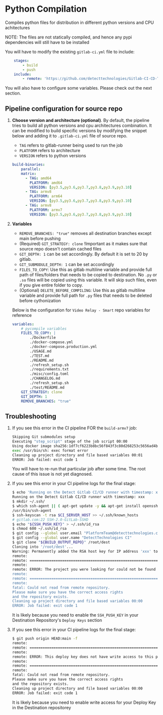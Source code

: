 # Python Compilation

Compiles python files for distribution in different python versions and CPU achitectures

NOTE: The files are not statically compiled, and hence any pypi dependencies will still have to be installed

You will have to modify the existing `gitlab-ci.yml` file to include:

```yaml
    stages:
        - build
        - push
    include:
        - remote: 'https://github.com/detecttechnologies/Gitlab-CI-CD-Templates/raw/main/compile/python/.gitlab-ci.yml'

```
You will also have to configure some variables. Please check out the next section.

## Pipeline configuration for source repo

1. **Choose version and architecture (optional)**. By default, the pipeline tries to build all python versions and cpu architectures combination. It can be modified to build specific versions by modifying the snippet below and adding it to `.gitlab-ci.yml` file of source repo. 
    - `TAG` refers to gitlab-runner being used to run the job
    - `PLATFORM` refers to architecture
    - `VERSION` refers to python versions
    ```yaml
    build-binaries:
        parallel:
        matrix:
          - TAG: amd64
            PLATFORM: amd64
            VERSION: [py3.5,py3.6,py3.7,py3.8,py3.9,py3.10]
          - TAG: armv8
            PLATFORM: arm64
            VERSION: [py3.5,py3.6,py3.7,py3.8,py3.9,py3.10] 
          - TAG: armv8
            PLATFORM: armv7
            VERSION: [py3.5,py3.6,py3.7,py3.8,py3.9,py3.10]
    ```
2. **Variables**
    - `REMOVE_BRANCHES: "true"` removes all destination branches except main before pushing
    - (Required) `GIT_STRATEGY: clone` !Important as it makes sure that source repo doesn't contain cached files
    - `GIT_DEPTH: 1` can be set accordingly. By default it is set to 20 by gitlab.
    - `GIT_SUBMODULE_DEPTH: 1` can be set accordingly
    - `FILES_TO_COPY`: Use this as gitlab multiline variable and provide full path of files/folders that needs to be copied to destination. No `.py` or `.so` files will be copied using this variable. It will skip such files, even if you give entire folder to copy.
    - (Optional) `DELETE_BEFORE_COMPILING`: Use this as gitlab multiline variable and provide full path for `.py` files that needs to be deleted before cythonization

    Below is the configuration for `Video Relay - Smart` repo variables for reference

    ```yaml
    variables:
        # pycompile variables
        FILES_TO_COPY: |
            ./Dockerfile
            ./docker-compose.yml
            ./docker-compose.production.yml
            ./USAGE.md
            ./TEST.md
            ./README.md
            ./refresh_setup.sh
            ./requirements.txt
            ./misc/config.toml
            ./CHANGELOG.md
            ./refresh_setup.sh
            ./test/README.md
        GIT_STRATEGY: clone
        GIT_DEPTH: 1
        REMOVE_BRANCHES: "true"
    ```

## Troubleshooting

1. If you see this error in the CI pipeline FOR the `build-armv7` job:
    ```bash
    Skipping Git submodules setup
    Executing "step_script" stage of the job script 00:00
    Using docker image sha256:1df7cf6223b8bc56f843f3c80d268253c5656ad4ba5913dcbb6123572b07182f for registry.gitlab.com/detecttechnologies/platform/ci-cd-pipelines/python-ops/pycompiler:1.0-armv7 with digest registry.gitlab.com/detecttechnologies/platform/ci-cd-pipelines/python-ops/pycompiler@sha256:aa88d8444af2774fcab8e4952855d499729ed36e2cc76b447cf1bcb727259a9b ...
    exec /usr/bin/sh: exec format error
    Cleaning up project directory and file based variables 00:01
    ERROR: Job failed: exit code 1
    ```
    You will have to re-run that particular job after some time. The root cause of this issue is not yet diagnosed.
    <br>

2. If you see this error in your CI pipeline logs for the final stage:
    ```bash
    $ echo 'Running on the Detect Gitlab CI/CD runner with timestamp: xxx'
    Running on the Detect Gitlab CI/CD runner with timestamp: xxx
    $ mkdir ~/.ssh/
    $ which ssh-agent || ( apt-get update -y && apt-get install openssh-client -y )
    /usr/bin/ssh-agent
    $ ssh-keyscan -t rsa $CI_SERVER_HOST >> ~/.ssh/known_hosts
    # gitlab.com:22 SSH-2.0-GitLab-SSHD
    $ echo "${SSH_PUSH_KEY}" > ~/.ssh/id_rsa
    $ chmod 600 ~/.ssh/id_rsa
    $ git config --global user.email "PlatformTeam@detecttechnologies.com"
    $ git config --global user.name "DetectTechnologies CI"
    $ git clone "${BUILD_OUTPUT_REPO}" /root/dest
    Cloning into '/root/dest'...
    Warning: Permanently added the RSA host key for IP address 'xxx' to the list of known hosts.
    remote: 
    remote: ========================================================================
    remote: 
    remote: ERROR: The project you were looking for could not be found or you don't have permission to view it.
    remote: 
    remote: ========================================================================
    remote: 
    fatal: Could not read from remote repository.
    Please make sure you have the correct access rights
    and the repository exists.
    Cleaning up project directory and file based variables 00:00
    ERROR: Job failed: exit code 1
    ```
    It is likely because you need to enable the `SSH_PUSH_KEY` in your Destination Repository's `Deploy Keys` section
    <br>
    
3. If you see this error in your CI pipeline logs for the final stage:
    ```bash
    $ git push origin HEAD:main -f
    remote: 
    remote: ========================================================================
    remote: 
    remote: ERROR: This deploy key does not have write access to this project.
    remote: 
    remote: ========================================================================
    remote: 
    fatal: Could not read from remote repository.
    Please make sure you have the correct access rights
    and the repository exists.
    Cleaning up project directory and file based variables 00:00
    ERROR: Job failed: exit code 1
    ```
    It is likely because you need to enable write access for your Deploy Key in the Destination repositorey
